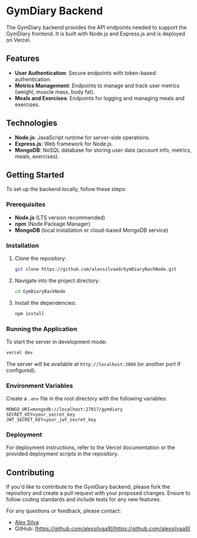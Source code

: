 # GymDiary Backend

The GymDiary backend provides the API endpoints needed to support the GymDiary frontend. It is built with Node.js and Express.js and is deployed on Vercel.

## Features

- **User Authentication**: Secure endpoints with token-based authentication.
- **Metrics Management**: Endpoints to manage and track user metrics (weight, muscle mass, body fat).
- **Meals and Exercises**: Endpoints for logging and managing meals and exercises.

## Technologies

- **Node.js**: JavaScript runtime for server-side operations.
- **Express.js**: Web framework for Node.js.
- **MongoDB**: NoSQL database for storing user data (account info, metrics, meals, exercises).

## Getting Started

To set up the backend locally, follow these steps:

### Prerequisites

- **Node.js** (LTS version recommended)
- **npm** (Node Package Manager)
- **MongoDB** (local installation or cloud-based MongoDB service)

### Installation

1. Clone the repository:

   ```bash
   git clone https://github.com/alexsilvaa9/GymDiaryBackNode.git
   ```

2. Navigate into the project directory:

   ```bash
   cd GymDiaryBackNode
   ```

3. Install the dependencies:

   ```bash
   npm install
   ```

### Running the Application

To start the server in development mode:

```bash
vercel dev
```

The server will be available at `http://localhost:3000` (or another port if configured).

### Environment Variables

Create a `.env` file in the root directory with the following variables:

```env
MONGO_URI=mongodb://localhost:27017/gymdiary
SECRET_KEY=your_secret_key
JWT_SECRET_KEY=your_jwt_secret_key
```

### Deployment

For deployment instructions, refer to the Vercel documentation or the provided deployment scripts in the repository.

## Contributing

If you'd like to contribute to the GymDiary backend, please fork the repository and create a pull request with your proposed changes. Ensure to follow coding standards and include tests for any new features.

For any questions or feedback, please contact:

- [Alex Silva](mailto:alexsilvaebg9@gmail.com)
- GitHub: [https://github.com/alexsilvaa9](https://github.com/alexsilvaa9)
